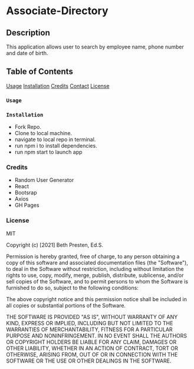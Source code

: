 # Associate-Directory 

## Description 
This application allows user to search by employee name, phone number and date of birth.

## Table of Contents 

[Usage](#)
[Installation](#)
[Credits](#)
[Contact](#)
[License](#)






### `Usage`





### `Installation`

* Fork Repo. 
* Clone to local machine. 
* navigate to local repo in terminal. 
* run npm i to install dependencies. 
* run npm start to launch app


### Credits

* Random User Generator
* React
* Bootsrap
* Axios
* GH Pages

### License 

MIT

Copyright (c) [2021] Beth Presten, Ed.S.

Permission is hereby granted, free of charge, to any person obtaining a copy of this software and associated documentation files (the "Software"), to deal in the Software without restriction, including without limitation the rights to use, copy, modify, merge, publish, distribute, sublicense, and/or sell copies of the Software, and to permit persons to whom the Software is furnished to do so, subject to the following conditions:

The above copyright notice and this permission notice shall be included in all copies or substantial portions of the Software.

THE SOFTWARE IS PROVIDED "AS IS", WITHOUT WARRANTY OF ANY KIND, EXPRESS OR IMPLIED, INCLUDING BUT NOT LIMITED TO THE WARRANTIES OF MERCHANTABILITY, FITNESS FOR A PARTICULAR PURPOSE AND NONINFRINGEMENT. IN NO EVENT SHALL THE AUTHORS OR COPYRIGHT HOLDERS BE LIABLE FOR ANY CLAIM, DAMAGES OR OTHER LIABILITY, WHETHER IN AN ACTION OF CONTRACT, TORT OR OTHERWISE, ARISING FROM, OUT OF OR IN CONNECTION WITH THE SOFTWARE OR THE USE OR OTHER DEALINGS IN THE SOFTWARE.